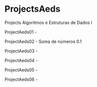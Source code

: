 # ProjectsAeds
Projects Algoritmos e Estruturas de Dados Ⅰ

ProjectAeds01 - 

ProjectAeds02 - Soma de números 0.1

ProjectAeds03 - 

ProjectAeds04 - 

ProjectAeds05 - 

ProjectAeds06 - 
